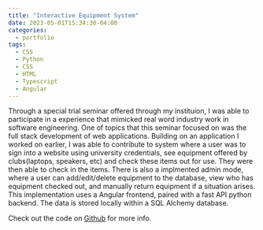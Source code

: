 ```yaml
---
title: "Interactive Equipment System"
date: 2023-05-01T15:34:30-04:00
categories:
  - portfolio
tags:
  - CSS
  - Python
  - CSS
  - HTML
  - Typescript
  - Angular
---
```


Through a special trial seminar offered through my instituion, I was able to participate in a experience that mimicked real word industry work in software engineering. One of topics that this seminar focused on was the full stack development of web applications. Building on an application I worked on earlier, I was able to contribute to system where a user was to sign into a website using university credentials, see equipment offered by clubs(laptops, speakers, etc) and check these items out for use. They were then able to check in the items. There is also a implmented admin mode, where a user can add/edit/delete equipment to the database, view who has equipment checked out, and manually return equipment if a situation arises. This implementation uses a Angular frontend, paired with a fast API python backend. The data is stored locally within a SQL Alchemy database.


Check out the code on [Github][git-hub-link] for more info.

[git-hub-link]: https://github.com/yuan25j/EquipmentCheckOut